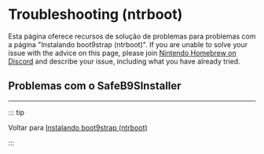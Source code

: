 # Troubleshooting (ntrboot)

Esta página oferece recursos de solução de problemas para problemas com a página "Instalando boot9strap (ntrboot)". If you are unable to solve your issue with the advice on this page, please join [Nintendo Homebrew on Discord](https://discord.gg/MWxPgEp) and describe your issue, including what you have already tried.

## Problemas com o SafeB9SInstaller

<!--@include: ./_include/troubleshooting-sb9si-firm.md -->

<!--@include: ./_include/troubleshooting-sb9si-common.md -->

<!--@include: ./_include/troubleshooting-get-help-common.md -->

---

::: tip

Voltar para [Instalando boot9strap (ntrboot)](installing-boot9strap-\(ntrboot\))

:::

<!--@include: ./_include/troubleshooting-return.md -->
